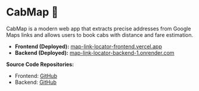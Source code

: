 # CabMap 🚖

CabMap is a modern web app that extracts precise addresses from Google Maps links and allows users to book cabs with distance and fare estimation.  

- **Frontend (Deployed):** [map-link-locator-frontend.vercel.app](https://map-link-locator-frontend.vercel.app)  
- **Backend (Deployed):** [map-link-locator-backend-1.onrender.com](https://map-link-locator-backend-1.onrender.com)  

**Source Code Repositories:**  
- Frontend: [GitHub](https://github.com/Shantanu7854/Cab-Map-Frontend)  
- Backend: [GitHub](https://github.com/Shantanu7854/Cab-Map-Backend)
